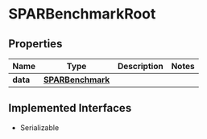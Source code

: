 

# SPARBenchmarkRoot


## Properties

Name | Type | Description | Notes
------------ | ------------- | ------------- | -------------
**data** | [**SPARBenchmark**](SPARBenchmark.md) |  | 


## Implemented Interfaces

* Serializable


